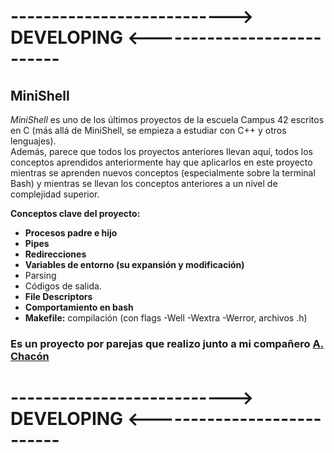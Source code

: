 # ---------------------------> DEVELOPING <---------------------------


## MiniShell

*MiniShell* es uno de los últimos proyectos de la escuela Campus 42 escritos en C (más allá de MiniShell, se empieza a estudiar con C++ y otros lenguajes). <br>
Además, parece que todos los proyectos anteriores llevan aquí, todos los conceptos aprendidos anteriormente hay que aplicarlos en este proyecto mientras se aprenden nuevos conceptos (especialmente sobre la terminal Bash) y mientras se llevan
los conceptos anteriores a un nivel de complejidad superior.

**Conceptos clave del proyecto:**

- **Procesos padre e hijo**
- **Pipes**
- **Redirecciones**
- **Variables de entorno (su expansión y modificación)**
- Parsing
- Códigos de salida.
- **File Descriptors**
- **Comportamiento en bash**
- **Makefile:** compilación (con flags -Well -Wextra -Werror, archivos .h)

### Es un proyecto por parejas que realizo junto a mi compañero <a href="https://github.com/Noa42" target="_blank">A. Chacón</a>

# ---------------------------> DEVELOPING <---------------------------
